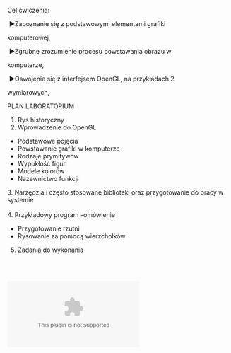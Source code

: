 Cel ćwiczenia:

 ▶Zapoznanie się z podstawowymi elementami grafiki 

komputerowej,

 ▶Zgrubne zrozumienie procesu powstawania obrazu w 

komputerze,

 ▶Oswojenie się z interfejsem OpenGL, na przykładach 2

wymiarowych,

PLAN LABORATORIUM 

1. Rys historyczny
2. Wprowadzenie do OpenGL

- Podstawowe pojęcia
- Powstawanie grafiki w komputerze
- Rodzaje prymitywów
- Wypukłość figur
- Modele kolorów
- Nazewnictwo funkcji 

3. Narzędzia i często stosowane biblioteki oraz przygotowanie do pracy w systemie  
   
4. Przykładowy program –omówienie   

- Przygotowanie rzutni
- Rysowanie za pomocą wierzchołków

5. Zadania do wykonania

 



   
![](/Notatki/Semestr%205/Grafika%20komputerowa%20i%20komunikacja%20człowiek-komputer/Labolatoria/Labolatorium%202/MAT-LAB-2%20(C++Python).zip)